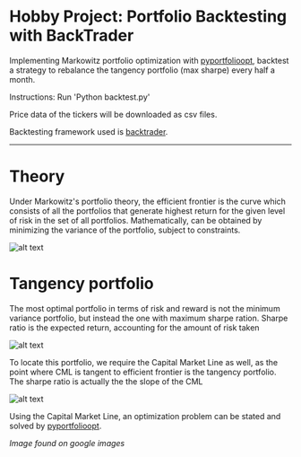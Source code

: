 # Hobby Project: Portfolio Backtesting with BackTrader

Implementing Markowitz portfolio optimization with [pyportfolioopt](https://pyportfolioopt.readthedocs.io/en/latest/), backtest a strategy to rebalance the tangency portfolio (max sharpe) every half a month.

Instructions:
Run 'Python backtest.py'

Price data of the tickers will be downloaded as csv files.

Backtesting framework used is [backtrader](https://www.backtrader.com/).

-------------------------------------------------------

# Theory

Under Markowitz's portfolio theory, the efficient frontier is the curve which consists of all the portfolios that generate highest return for the given level of risk in the set of all portfolios. Mathematically, can be obtained by minimizing the variance of the portfolio, subject to constraints.

![alt text](https://www.niceideas.ch/airxcell_doc/doc/images/marko_1.png)




# Tangency portfolio

The most optimal portfolio in terms of risk and reward is not the minimum variance portfolio, but instead the one with maximum sharpe ration. Sharpe ratio is the expected return, accounting for the amount of risk taken

![alt text](https://a.c-dn.net/c/content/dam/publicsites/igcom/uk/images/ContentImage/Sharpe%20ratio.png)


To locate this portfolio, we require the Capital Market Line as well, as the point where CML is tangent to efficient frontier is the tangency portfolio. The sharpe ratio is actually the the slope of the CML

![alt text](https://cdn.wallstreetmojo.com/wp-content/uploads/2019/10/Capital-Market-Line.png.webp)

Using the Capital Market Line, an optimization problem can be stated and solved by [pyportfolioopt](https://pyportfolioopt.readthedocs.io/en/latest/).



*Image found on google images*
